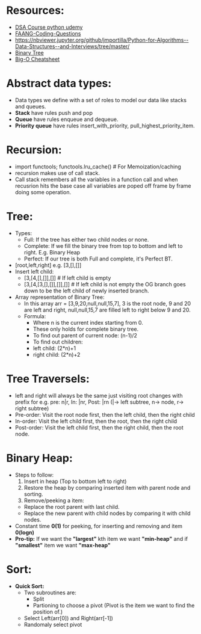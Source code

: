 # Resources:

- [DSA Course python udemy](https://sapient.udemy.com/course/python-for-data-structures-algorithms-and-interviews/)
- [FAANG-Coding-Questions](https://github.com/ombharatiya/FAANG-Coding-Interview-Questions)
- https://nbviewer.jupyter.org/github/jmportilla/Python-for-Algorithms--Data-Structures--and-Interviews/tree/master/
- [Binary Tree](https://www.youtube.com/watch?v=BHB0B1jFKQc)
- [Big-O Cheatsheet](https://www.bigocheatsheet.com/)

# Abstract data types:

- Data types we define with a set of roles to model our data like stacks and queues.
- **Stack** have rules push and pop
- **Queue** have rules enqueue and dequeue.
- **Priority queue** have rules insert_with_priority, pull_highest_priority_item.

# Recursion:

- import functools; functools.lru_cache() # For Memoization/caching
- recursion makes use of call stack.
- Call stack remembers all the variables in a function call and when recusrion hits the base case all variables are poped off frame by frame doing some operation.

# Tree:

- Types:
  - Full: If the tree has either two child nodes or none.
  - Complete: If we fill the binary tree from top to bottom and left to right. E.g. Binary Heap
  - Perfect: If our tree is both Full and complete, it's Perfect BT.
- [root,left,right] e.g. [3,[],[]]
- Insert left child:
  - [3,[4,[],[]],[]] # If left child is empty
  - [3,[4,[3,[],[]],[]],[]] # If left child is not empty the OG branch goes down to be the left child of newly inserted branch.
- Array representation of Binary Tree:
  - In this array arr = [3,9,20,null,null,15,7], 3 is the root node, 9 and 20 are left and right, null,null,15,7 are filled left to right below 9 and 20.
  - Formula:
    - Where n is the current index starting from 0.
    - These only holds for complete binary tree.
    -  To find out parent of current node: (n-1)/2 
    -  To find out children:
      -   left child: (2*n)+1
      -   right child: (2*n)+2

# Tree Traversels:

- left and right will always be the same just visiting root changes with prefix for e.g. pre: n|r, In: |nr, Post: |rn (|-> left subtree, n-> node, r-> right subtree)
- Pre-order: Visit the root node first, then the left child, then the right child
- In-order: Visit the left child first, then the root, then the right child
- Post-order: Visit the left child first, then the right child, then the root node.

# Binary Heap:
- Steps to follow:
  1. Insert in heap (Top to bottom left to right)
  2. Restore the heap by comparing inserted item with parent node and sorting.
  3. Remove/peeking a item:
  - Replace the root parent with last child.
  - Replace the new parent with child nodes by comparing it with child nodes.
- Constant time **0(1)** for peeking, for inserting and removing and item **0(logn)**
- **Pro-tip:** If we want the **"largest"** kth item we want **"min-heap"** and if **"smallest"** item we want **"max-heap"**

# Sort:
- **Quick Sort:**
  - Two subroutines are:
    - Split
    - Partioning to choose a pivot (Pivot is the item we want to find the position of.)
  - Select Left(arr[0]) and Right(arr[-1])
  - Randomaly select pivot
